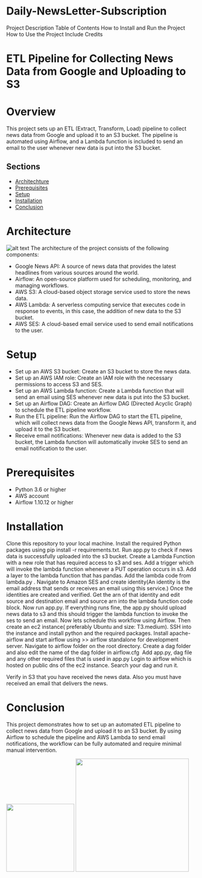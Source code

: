 # Daily-NewsLetter-Subscription
Project Description
Table of Contents
How to Install and Run the Project
How to Use the Project
Include Credits


# ETL Pipeline for Collecting News Data from Google and Uploading to S3
# Overview
This project sets up an ETL (Extract, Transform, Load) pipeline to collect news data from Google and upload it to an S3 bucket. The pipeline is automated using Airflow, and a Lambda function is included to send an email to the user whenever new data is put into the S3 bucket.
## Sections
- [Architechture](#Architechture)
- [Prerequisites](#Prerequisites)
- [Setup](#Setup)
- [Installation](#Installation)
- [Conclusion](#Conclusion)



# Architecture
![alt text]("https://github.com/username=eminent02/NewsLetter-Subscription/architecture.png?raw=true")
The architecture of the project consists of the following components:
* Google News API: A source of news data that provides the latest headlines from various sources around the world.
* Airflow: An open-source platform used for scheduling, monitoring, and managing workflows.
* AWS S3: A cloud-based object storage service used to store the news data.
* AWS Lambda: A serverless computing service that executes code in response to events, in this case, the addition of new data to the S3 bucket.
* AWS SES: A cloud-based email service used to send email notifications to the user.
# Setup
* Set up an AWS S3 bucket: Create an S3 bucket to store the news data.
* Set up an AWS IAM role: Create an IAM role with the necessary permissions to access S3 and SES.
* Set up an AWS Lambda function: Create a Lambda function that will send an email using SES whenever new data is put into the S3 bucket.
* Set up an Airflow DAG: Create an Airflow DAG (Directed Acyclic Graph) to schedule the ETL pipeline workflow.
* Run the ETL pipeline: Run the Airflow DAG to start the ETL pipeline, which will collect news data from the Google News API, transform it, and upload it to the S3 bucket.
* Receive email notifications: Whenever new data is added to the S3 bucket, the Lambda function will automatically invoke SES to send an email notification to the user.
# Prerequisites
* Python 3.6 or higher
* AWS account
* Airflow 1.10.12 or higher
# Installation
Clone this repository to your local machine.
Install the required Python packages using pip install -r requirements.txt.
Run app.py to check if news data is successfully uploaded into the s3 bucket.
Create a Lambda Function with a new role that has required access to s3 and ses.
Add a trigger which will invoke the lambda function whenever  a PUT operation occurs in s3.
Add a layer to the lambda function that has pandas.
Add the lambda code from lambda.py .
Navigate to  Amazon SES and create identity(An identity is the email address that sends or receives an email using this service.)
Once the identities are created and verified. Get the arn of that identity and edit source and destination email and source arn into the lambda function code block.
Now run app.py. If everything runs fine, the app.py should upload news data to s3 and this should trigger the lambda function to invoke the ses to send an email.
Now lets schedule this workflow using Airflow.
Then create an ec2 instance( preferably Ubuntu  and size: T3.medium).
SSH into the instance and install python and the required packages.
Install apache-airflow and start airflow using >> airflow standalone 
for development server.
Navigate to airflow folder on the root directory. Create a dag folder and also edit the name of the dag folder in airflow.cfg
<img>
Add app.py, dag file and any other required files that is used in app.py
Login to airflow which is hosted on public dns of the ec2 instance.
Search your dag and run it.


Verify in S3 that you have received the news data.
Also you must have received an email that delivers the news.
# Conclusion
This project demonstrates how to set up an automated ETL pipeline to collect news data from Google and upload it to an S3 bucket. By using Airflow to schedule the pipeline and AWS Lambda to send email notifications, the workflow can be fully automated and require minimal manual intervention.





<img height="180em" src="https://github-readme-stats.vercel.app/api?username=eminent02&show_icons=true&hide_border=true&&count_private=true&include_all_commits=true" />
<img height="300em" src="https://github-readme-stats.vercel.app/api/top-langs/?username=eminent02&langs_count=5&theme=tokyonight" />

